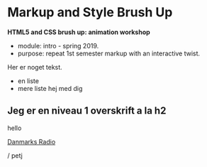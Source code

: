 Markup and Style Brush Up
=========================

**HTML5 and CSS brush up: animation workshop**

* module: intro - spring 2019.
* purpose: repeat 1st semester markup with an interactive twist.

Her er noget tekst.

* en liste
* mere liste
hej med dig

## Jeg er en niveau 1 overskrift a la h2
hello

[Danmarks Radio](https://www.dr.dk)


/ petj
